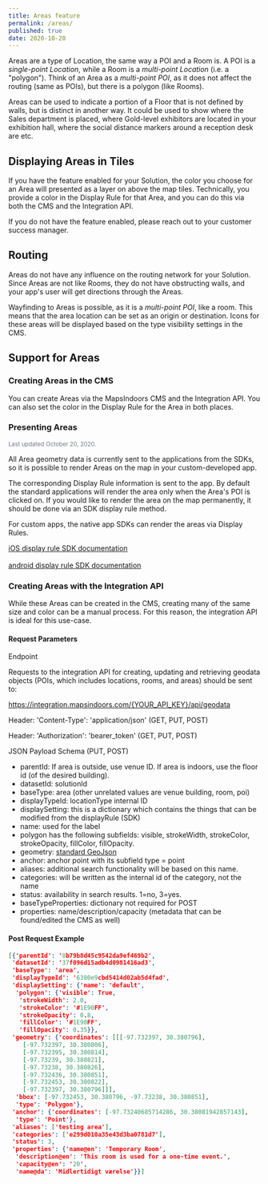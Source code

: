 ```yaml
---
title: Areas feature
permalink: /areas/
published: true
date: 2020-10-20
---
```


Areas are a type of Location, the same way a POI and a Room is. A POI is a *single-point Location*, while a Room is a *multi-point Location* (i.e. a "polygon"). Think of an Area as a *multi-point POI*, as it does not affect the routing (same as POIs), but there is a polygon (like Rooms).

Areas can be used to indicate a portion of a Floor that is not defined by walls, but is distinct in another way. It could be used to show where the Sales department is placed, where Gold-level exhibitors are located in your exhibition hall, where the social distance markers around a reception desk are etc.

## Displaying Areas in Tiles

If you have the feature enabled for your Solution, the color you choose for an Area will presented as a layer on above the map tiles. Technically, you provide a color in the Display Rule for that Area, and you can do this via both the CMS and the Integration API.

If you do not have the feature enabled, please reach out to your customer success manager.

## Routing

Areas do not have any influence on the routing network for your Solution. Since Areas are not like Rooms, they do not have obstructing walls, and your app's user will get directions through the Areas.

Wayfinding to Areas is possible, as it is a *multi-point POI*, like a room.  This means that the area location can be set as an origin or destination.  Icons for these areas will be displayed based on the type visibility settings in the CMS.

## Support for Areas

### Creating Areas in the CMS

You can create Areas via the MapsIndoors CMS and the Integration API. You can also set the color in the Display Rule for the Area in both places.  

### Presenting Areas

<small style="color: #707a89;">Last updated October 20, 2020.</small>

All Area geometry data is currently sent to the applications from the SDKs, so it is possible to render Areas on the map in your custom-developed app.

The corresponding Display Rule information is sent to the app.  By default the standard applications will render the area only when the Area's POI is clicked on.  If you would like to render the area on the map permanently, it should be done via an SDK display rule method.  

For custom apps, the native app SDKs can render the areas via Display Rules.

[iOS display rule SDK documentation](https://app.mapsindoors.com/mapsindoors/reference/ios/v3/interface_m_p_location_display_rule.html)
<br/><br/>
[android display rule SDK documentation](https://app.mapsindoors.com/mapsindoors/reference/android/v3/com/mapsindoors/mapssdk/LocationDisplayRule.html)

### Creating Areas with the Integration API

While these Areas can be created in the CMS, creating many of the same size and color can be a manual process.  For this reason, the integration API is ideal for this use-case.

#### Request Parameters

Endpoint

Requests to the integration API for creating, updating and retrieving geodata objects (POIs, which includes locations, rooms, and areas) should be sent to:

https://integration.mapsindoors.com/{YOUR_API_KEY}/api/geodata

Header: 'Content-Type': 'application/json' (GET, PUT, POST)

Header: 'Authorization': 'bearer_token' (GET, PUT, POST)

JSON Payload Schema (PUT, POST)

* parentId: If area is outside, use venue ID.  If area is indoors, use the floor id (of the desired building).
* datasetId: solutionId
* baseType: area (other unrelated values are venue building, room, poi)
* displayTypeId: locationType internal ID
* displaySetting: this is a dictionary which contains the things that can be modified from the displayRule (SDK)
* name: used for the label
* polygon has the following subfields: visible, strokeWidth, strokeColor, strokeOpacity, fillColor, fillOpacity.
* geometry: [standard GeoJson](https://tools.ietf.org/html/rfc7946#section-3.1)
* anchor: anchor point with its subfield type = point
* aliases: additional search functionality will be based on this name.
* categories: will be written as the internal id of the category, not the name
* status: availability in search results.  1=no, 3=yes.
* baseTypeProperties: dictionary not required for POST
* properties: name/description/capacity (metadata that can be found/edited the CMS as well)

#### Post Request Example

```json
[{'parentId': '8b79b8d45c9542da9ef469b2',
 'datasetId': '37f096d15adb4d0981416ad3',
 'baseType': 'area',
 'displayTypeId': '6380e9cbd5414d02ab5d4fad',
 'displaySetting': {'name': 'default',
  'polygon': {'visible': True,
   'strokeWidth': 2.0,
   'strokeColor': '#1E90FF',
   'strokeOpacity': 0.8,
   'fillColor': '#1E90FF',
   'fillOpacity': 0.35}},
 'geometry': {'coordinates': [[[-97.732397, 30.380796],
    [-97.732397, 30.380806],
    [-97.732395, 30.380814],
    [-97.73239, 30.380821],
    [-97.73238, 30.380826],
    [-97.732436, 30.380851],
    [-97.732453, 30.380822],
    [-97.732397, 30.380796]]],
  'bbox': [-97.732453, 30.380796, -97.73238, 30.380851],
  'type': 'Polygon'},
 'anchor': {'coordinates': [-97.73240685714286, 30.38081942857143],
  'type': 'Point'},
 'aliases': ['testing area'],
 'categories': ['e299d010a35e43d3ba0781d7'],
 'status': 3,
 'properties': {'name@en': 'Temporary Room',
  'description@en': 'This room is used for a one-time event.',
  'capacity@en': '20',
  'name@da': 'Midlertidigt værelse'}}]
```